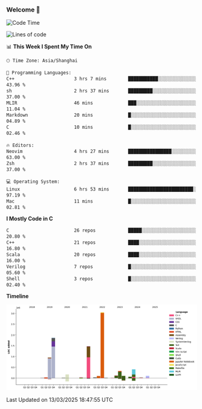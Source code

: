 ### Welcome 👋

<!--START_SECTION:waka-->
![Code Time](http://img.shields.io/badge/Code%20Time-1%2C847%20hrs%2014%20mins-blue)

![Lines of code](https://img.shields.io/badge/From%20Hello%20World%20I%27ve%20Written-8.8%20million%20lines%20of%20code-blue)

📊 **This Week I Spent My Time On** 

```text
🕑︎ Time Zone: Asia/Shanghai

💬 Programming Languages: 
C++                      3 hrs 7 mins        ███████████░░░░░░░░░░░░░░   43.96 % 
sh                       2 hrs 37 mins       █████████░░░░░░░░░░░░░░░░   37.00 % 
MLIR                     46 mins             ███░░░░░░░░░░░░░░░░░░░░░░   11.04 % 
Markdown                 20 mins             █░░░░░░░░░░░░░░░░░░░░░░░░   04.89 % 
C                        10 mins             █░░░░░░░░░░░░░░░░░░░░░░░░   02.46 % 

🔥 Editors: 
Neovim                   4 hrs 27 mins       ████████████████░░░░░░░░░   63.00 % 
Zsh                      2 hrs 37 mins       █████████░░░░░░░░░░░░░░░░   37.00 % 

💻 Operating System: 
Linux                    6 hrs 53 mins       ████████████████████████░   97.19 % 
Mac                      11 mins             █░░░░░░░░░░░░░░░░░░░░░░░░   02.81 % 
```

**I Mostly Code in C** 

```text
C                        26 repos            █████░░░░░░░░░░░░░░░░░░░░   20.80 % 
C++                      21 repos            ████░░░░░░░░░░░░░░░░░░░░░   16.80 % 
Scala                    20 repos            ████░░░░░░░░░░░░░░░░░░░░░   16.00 % 
Verilog                  7 repos             █░░░░░░░░░░░░░░░░░░░░░░░░   05.60 % 
Shell                    3 repos             █░░░░░░░░░░░░░░░░░░░░░░░░   02.40 % 
```



**Timeline**

![Lines of Code chart](https://raw.githubusercontent.com/Bohan-hu/Bohan-hu/master/assets/bar_graph.png)


 Last Updated on 13/03/2025 18:47:55 UTC
<!--END_SECTION:waka-->



